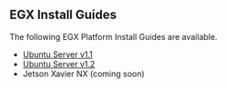 ## EGX Install Guides

The following EGX Platform Install Guides are available.

- [Ubuntu Server v1.1](https://github.com/NVIDIA/egx-platform/blob/master/install-guides/Ubuntu_Server_v1.1.md)
- [Ubuntu Server v1.2](https://github.com/NVIDIA/egx-platform/blob/master/install-guides/Ubuntu_Server_v1.2.md)
- Jetson Xavier NX (coming soon)
